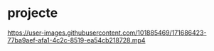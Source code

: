 # projecte

https://user-images.githubusercontent.com/101885469/171686423-77ba9aef-afa1-4c2c-8519-ea54cb218728.mp4
